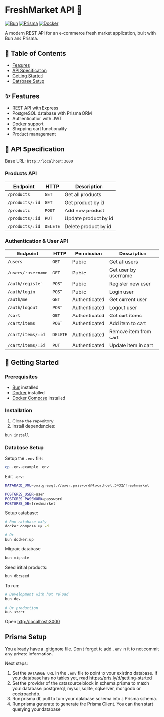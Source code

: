 # FreshMarket API 🛒

[![Bun](https://img.shields.io/badge/Bun-%23000000.svg?style=for-the-badge&logo=bun&logoColor=white)](https://bun.sh)
[![Prisma](https://img.shields.io/badge/Prisma-3982CE?style=for-the-badge&logo=Prisma&logoColor=white)](https://prisma.io)
[![Docker](https://img.shields.io/badge/docker-%230db7ed.svg?style=for-the-badge&logo=docker&logoColor=white)](https://docker.com)

A modern REST API for an e-commerce fresh market application, built with Bun and Prisma.

## 📑 Table of Contents

- [Features](#features)
- [API Specification](#api-specification)
- [Getting Started](#getting-started)
- [Database Setup](#database-setup)

## ✨ Features

- REST API with Express
- PostgreSQL database with Prisma ORM
- Authentication with JWT
- Docker support
- Shopping cart functionality
- Product management

## 🔌 API Specification

Base URL: `http://localhost:3000`

### Products API

| Endpoint        | HTTP     | Description          |
| --------------- | -------- | -------------------- |
| `/products`     | `GET`    | Get all products     |
| `/products/:id` | `GET`    | Get product by id    |
| `/products`     | `POST`   | Add new product      |
| `/products/:id` | `PUT`    | Update product by id |
| `/products/:id` | `DELETE` | Delete product by id |

### Authentication & User API

| Endpoint           | HTTP     | Permission    | Description           |
| ------------------ | -------- | ------------- | --------------------- |
| `/users`           | `GET`    | Public        | Get all users         |
| `/users/:username` | `GET`    | Public        | Get user by username  |
| `/auth/register`   | `POST`   | Public        | Register new user     |
| `/auth/login`      | `POST`   | Public        | Login user            |
| `/auth/me`         | `GET`    | Authenticated | Get current user      |
| `/auth/logout`     | `POST`   | Authenticated | Logout user           |
| `/cart`            | `GET`    | Authenticated | Get cart items        |
| `/cart/items`      | `POST`   | Authenticated | Add item to cart      |
| `/cart/items/:id`  | `DELETE` | Authenticated | Remove item from cart |
| `/cart/items/:id`  | `PUT`    | Authenticated | Update item in cart   |

## 🚀 Getting Started

### Prerequisites

- [Bun](https://bun.sh) installed
- [Docker](https://docker.com) installed
- [Docker Compose](https://docs.docker.com/compose/) installed

### Installation

1. Clone the repository
2. Install dependencies:

```sh
bun install
```

### Database Setup

Setup the `.env` file:

```sh
cp .env.example .env
```

Edit `.env`:

```sh
DATABASE_URL=postgresql://user:password@localhost:5432/freshmarket

POSTGRES_USER=user
POSTGRES_PASSWORD=password
POSTGRES_DB=freshmarket
```

Setup database:

```sh
# Run database only
docker compose up -d

# Or
bun docker:up
```

Migrate database:

```sh
bun migrate
```

Seed initial products:

```sh
bun db:seed
```

To run:

```sh
# Development with hot reload
bun dev

# Or production
bun start
```

Open <http://localhost:3000>

## Prisma Setup

You already have a .gitignore file. Don't forget to add `.env` in it to not commit any private information.

Next steps:

1. Set the `DATABASE_URL` in the `.env` file to point to your existing database. If your database has no tables yet, read <https://pris.ly/d/getting-started>
2. Set the provider of the datasource block in schema.prisma to match your database: postgresql, mysql, sqlite, sqlserver, mongodb or cockroachdb.
3. Run prisma db pull to turn your database schema into a Prisma schema.
4. Run prisma generate to generate the Prisma Client. You can then start querying your database.
